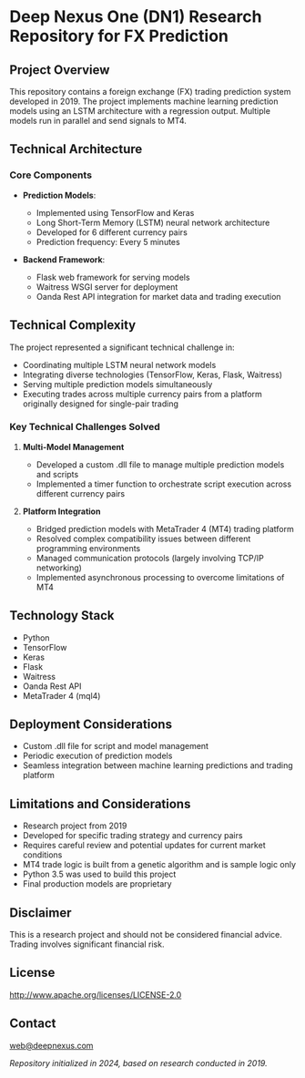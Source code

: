 # Deep Nexus One (DN1) Research Repository for FX Prediction

## Project Overview

This repository contains a foreign exchange (FX) trading prediction system developed in 2019. The project implements machine learning prediction models using an LSTM architecture with a regression output. Multiple models run in parallel and send signals to MT4.

## Technical Architecture

### Core Components
- **Prediction Models**: 
  - Implemented using TensorFlow and Keras
  - Long Short-Term Memory (LSTM) neural network architecture
  - Developed for 6 different currency pairs
  - Prediction frequency: Every 5 minutes

- **Backend Framework**:
  - Flask web framework for serving models
  - Waitress WSGI server for deployment
  - Oanda Rest API integration for market data and trading execution
  
## Technical Complexity
The project represented a significant technical challenge in:
- Coordinating multiple LSTM neural network models
- Integrating diverse technologies (TensorFlow, Keras, Flask, Waitress)
- Serving multiple prediction models simultaneously
- Executing trades across multiple currency pairs from a platform originally designed for single-pair trading

### Key Technical Challenges Solved

1. **Multi-Model Management**
   - Developed a custom .dll file to manage multiple prediction models and scripts
   - Implemented a timer function to orchestrate script execution across different currency pairs

2. **Platform Integration**
   - Bridged prediction models with MetaTrader 4 (MT4) trading platform
   - Resolved complex compatibility issues between different programming environments
   - Managed communication protocols (largely involving TCP/IP networking)
   - Implemented asynchronous processing to overcome limitations of MT4

## Technology Stack
- Python
- TensorFlow
- Keras
- Flask
- Waitress
- Oanda Rest API
- MetaTrader 4 (mql4)

## Deployment Considerations
- Custom .dll file for script and model management
- Periodic execution of prediction models
- Seamless integration between machine learning predictions and trading platform

## Limitations and Considerations
- Research project from 2019
- Developed for specific trading strategy and currency pairs
- Requires careful review and potential updates for current market conditions
- MT4 trade logic is built from a genetic algorithm and is sample logic only
- Python 3.5 was used to build this project
- Final production models are proprietary

## Disclaimer
This is a research project and should not be considered financial advice. Trading involves significant financial risk.

## License
http://www.apache.org/licenses/LICENSE-2.0

## Contact
web@deepnexus.com

_Repository initialized in 2024, based on research conducted in 2019._

